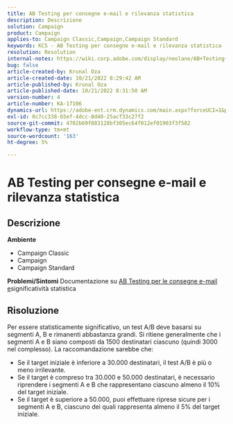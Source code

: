 ```yaml
---
title: AB Testing per consegne e-mail e rilevanza statistica
description: Descrizione
solution: Campaign
product: Campaign
applies-to: Campaign Classic,Campaign,Campaign Standard
keywords: KCS - AB Testing per consegne e-mail e rilevanza statistica
resolution: Resolution
internal-notes: https://wiki.corp.adobe.com/display/neolane/AB+Testing+for+Email+Deliveries
bug: false
article-created-by: Krunal Oza
article-created-date: 10/21/2022 8:29:42 AM
article-published-by: Krunal Oza
article-published-date: 10/21/2022 8:31:50 AM
version-number: 4
article-number: KA-17106
dynamics-url: https://adobe-ent.crm.dynamics.com/main.aspx?forceUCI=1&pagetype=entityrecord&etn=knowledgearticle&id=fa5ed781-1a51-ed11-bba2-0022480867fb
exl-id: 0c7cc338-65ef-4dcc-8d40-25acf33c27f2
source-git-commit: 4702b69f883128bf305ec64f012ef01903f3f582
workflow-type: tm+mt
source-wordcount: '163'
ht-degree: 5%

---
```


# AB Testing per consegne e-mail e rilevanza statistica

## Descrizione

<b>Ambiente</b>
- Campaign Classic
- Campaign
- Campaign Standard



<b>Problemi/Sintomi</b>
Documentazione su [AB Testing per le consegne e-mail e](https://wiki.corp.adobe.com/display/neolane/AB+Testing+for+Email+Deliveries)significatività statistica


## Risoluzione


Per essere statisticamente significativo, un test A/B deve basarsi su segmenti A, B e rimanenti abbastanza grandi. Si ritiene generalmente che i segmenti A e B siano composti da 1500 destinatari ciascuno (quindi 3000 nel complesso). La raccomandazione sarebbe che:

- Se il target iniziale è inferiore a 30.000 destinatari, il test A/B è più o meno irrilevante.
- Se il target è compreso tra 30.000 e 50.000 destinatari, è necessario riprendere i segmenti A e B che rappresentano ciascuno almeno il 10% del target iniziale.
- Se il target è superiore a 50.000, puoi effettuare riprese sicure per i segmenti A e B, ciascuno dei quali rappresenta almeno il 5% del target iniziale.
